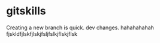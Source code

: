 # gitskills
Creating a new branch is quick.
dev changes.
hahahahahah
fjskldfjlskfjlskjfsljfslkjflskjflsk
